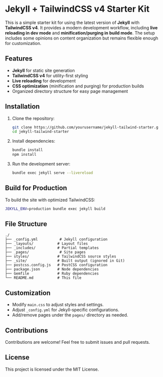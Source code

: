 # Jekyll + TailwindCSS v4 Starter Kit

This is a simple starter kit for using the latest version of **Jekyll** with **TailwindCSS v4**. It provides a modern development workflow, including **live reloading in dev mode** and **minification/purging in build mode**. The setup includes some opinions on content organization but remains flexible enough for customization.

## Features

- **Jekyll** for static site generation
- **TailwindCSS v4** for utility-first styling
- **Live reloading** for development
- **CSS optimization** (minification and purging) for production builds
- Organized directory structure for easy page management

## Installation

1. Clone the repository:
   ```sh
   git clone https://github.com/yourusername/jekyll-tailwind-starter.git
   cd jekyll-tailwind-starter
   ```
2. Install dependencies:
   ```sh
   bundle install
   npm install
   ```
3. Run the development server:
   ```sh
   bundle exec jekyll serve --livereload
   ```

## Build for Production

To build the site with optimized TailwindCSS:
```sh
JEKYLL_ENV=production bundle exec jekyll build
```

## File Structure

```
./
├── _config.yml          # Jekyll configuration
├── _layouts/           # Layout files
├── _includes/          # Partial templates
├── _pages/              # Site pages
├── styles/             # TailwindCSS source styles
├── _site/              # Built output (ignored in Git)
├── postcss.config.js   # PostCSS configuration
├── package.json        # Node dependencies
├── Gemfile             # Ruby dependencies
└── README.md           # This file
```

## Customization
- Modify `main.css` to adjust styles and settings.
- Adjust `_config.yml` for Jekyll-specific configurations.
- Add/remove pages under the `pages/` directory as needed.

## Contributions
Contributions are welcome! Feel free to submit issues and pull requests.

## License
This project is licensed under the MIT License.
